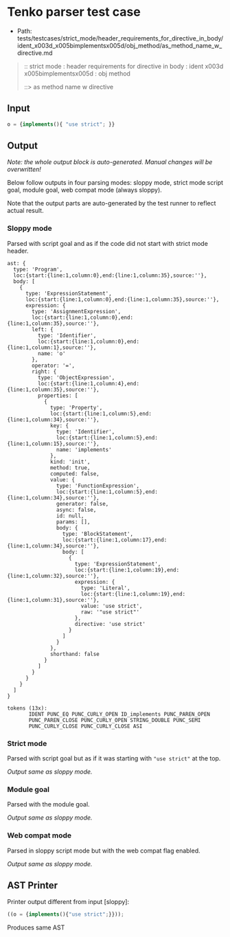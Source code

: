 # Tenko parser test case

- Path: tests/testcases/strict_mode/header_requirements_for_directive_in_body/ident_x003d_x005bimplementsx005d/obj_method/as_method_name_w_directive.md

> :: strict mode : header requirements for directive in body : ident x003d x005bimplementsx005d : obj method
>
> ::> as method name w directive

## Input

`````js
o = {implements(){ "use strict"; }}
`````

## Output

_Note: the whole output block is auto-generated. Manual changes will be overwritten!_

Below follow outputs in four parsing modes: sloppy mode, strict mode script goal, module goal, web compat mode (always sloppy).

Note that the output parts are auto-generated by the test runner to reflect actual result.

### Sloppy mode

Parsed with script goal and as if the code did not start with strict mode header.

`````
ast: {
  type: 'Program',
  loc:{start:{line:1,column:0},end:{line:1,column:35},source:''},
  body: [
    {
      type: 'ExpressionStatement',
      loc:{start:{line:1,column:0},end:{line:1,column:35},source:''},
      expression: {
        type: 'AssignmentExpression',
        loc:{start:{line:1,column:0},end:{line:1,column:35},source:''},
        left: {
          type: 'Identifier',
          loc:{start:{line:1,column:0},end:{line:1,column:1},source:''},
          name: 'o'
        },
        operator: '=',
        right: {
          type: 'ObjectExpression',
          loc:{start:{line:1,column:4},end:{line:1,column:35},source:''},
          properties: [
            {
              type: 'Property',
              loc:{start:{line:1,column:5},end:{line:1,column:34},source:''},
              key: {
                type: 'Identifier',
                loc:{start:{line:1,column:5},end:{line:1,column:15},source:''},
                name: 'implements'
              },
              kind: 'init',
              method: true,
              computed: false,
              value: {
                type: 'FunctionExpression',
                loc:{start:{line:1,column:5},end:{line:1,column:34},source:''},
                generator: false,
                async: false,
                id: null,
                params: [],
                body: {
                  type: 'BlockStatement',
                  loc:{start:{line:1,column:17},end:{line:1,column:34},source:''},
                  body: [
                    {
                      type: 'ExpressionStatement',
                      loc:{start:{line:1,column:19},end:{line:1,column:32},source:''},
                      expression: {
                        type: 'Literal',
                        loc:{start:{line:1,column:19},end:{line:1,column:31},source:''},
                        value: 'use strict',
                        raw: '"use strict"'
                      },
                      directive: 'use strict'
                    }
                  ]
                }
              },
              shorthand: false
            }
          ]
        }
      }
    }
  ]
}

tokens (13x):
       IDENT PUNC_EQ PUNC_CURLY_OPEN ID_implements PUNC_PAREN_OPEN
       PUNC_PAREN_CLOSE PUNC_CURLY_OPEN STRING_DOUBLE PUNC_SEMI
       PUNC_CURLY_CLOSE PUNC_CURLY_CLOSE ASI
`````

### Strict mode

Parsed with script goal but as if it was starting with `"use strict"` at the top.

_Output same as sloppy mode._

### Module goal

Parsed with the module goal.

_Output same as sloppy mode._

### Web compat mode

Parsed in sloppy script mode but with the web compat flag enabled.

_Output same as sloppy mode._

## AST Printer

Printer output different from input [sloppy]:

````js
((o = {implements(){"use strict";}}));
````

Produces same AST
